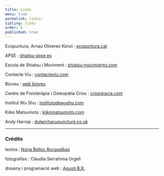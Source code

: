 ```yaml
---
title: Links
menu: true
permalink: links/
sibling: links
order: 6
published: true
---
```


Ecopuntura, Arnau Oliveres Künzi
: [ecopuntura.cat](https://ecopuntura.cat/)

APSE
: [shiatsu-apse.es](http://www.shiatsu-apse.es)

Escola de Shiatsu i Moviment
: [shiatsu-movimiento.com](http://www.shiatsu-movimiento.com)

Contacte Viu
: [contacteviu.com](http://www.contacteviu.com)

Bioveu
: [web bioveu](http://www.txellsota.wix.com/bioveu)

Centre de Fisioteràpia i Osteopatia Crios
: [criosgracia.com](http://www.criosgracia.com/)

Institut Wu Shu
: [institutodewushu.com](http://www.institutodewushu.com/)

Kiiko Matsumoto
: [kiikomatsumoto.com](http://www.kiikomatsumoto.com/)

Andy Harrop
: [dulwichacupuncture.co.uk](http://www.dulwichacupuncture.co.uk)

---

### Crédits

textos
: [Núria Belloc Rocasalbas](http://nuriabelloc.com)

fotografías
: Clàudia Serrahima Urgell

disseny i programació web
: [Agustí B.R.](http://www.agusti.cat)
